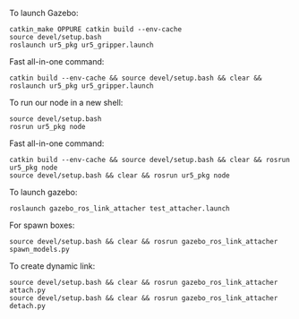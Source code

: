 To launch Gazebo:

	catkin_make OPPURE catkin build --env-cache
	source devel/setup.bash
	roslaunch ur5_pkg ur5_gripper.launch

Fast all-in-one command:

	catkin build --env-cache && source devel/setup.bash && clear && roslaunch ur5_pkg ur5_gripper.launch

To run our node in a new shell:

	source devel/setup.bash	
	rosrun ur5_pkg node

Fast all-in-one command:

	catkin build --env-cache && source devel/setup.bash && clear && rosrun ur5_pkg node
	source devel/setup.bash && clear && rosrun ur5_pkg node

To launch gazebo:

	roslaunch gazebo_ros_link_attacher test_attacher.launch

For spawn boxes:

	source devel/setup.bash && clear && rosrun gazebo_ros_link_attacher spawn_models.py

To create dynamic link:

	source devel/setup.bash && clear && rosrun gazebo_ros_link_attacher attach.py
	source devel/setup.bash && clear && rosrun gazebo_ros_link_attacher detach.py
